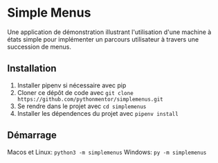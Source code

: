 # Simple Menus

Une application de démonstration illustrant l'utilisation d'une machine à états 
simple pour implémenter un parcours utilisateur à travers une succession de 
menus.

## Installation

1. Installer pipenv si nécessaire avec pip
1. Cloner ce dépôt de code avec `git clone https://github.com/pythonmentor/simplemenus.git`
1. Se rendre dans le projet avec `cd simplemenus`
1. Installer les dépendences du projet avec `pipenv install`


## Démarrage

Macos et Linux: `python3 -m simplemenus`
Windows: `py -m simplemenus`